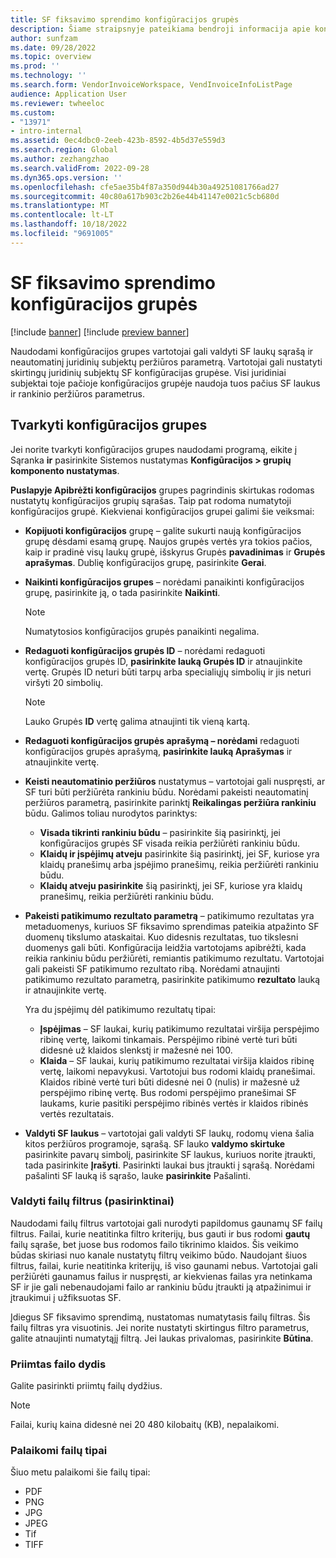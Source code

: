 ```yaml
---
title: SF fiksavimo sprendimo konfigūracijos grupės
description: Šiame straipsnyje pateikiama bendroji informacija apie konfigūracijos grupes SF fiksavimo sprendimas.
author: sunfzam
ms.date: 09/28/2022
ms.topic: overview
ms.prod: ''
ms.technology: ''
ms.search.form: VendorInvoiceWorkspace, VendInvoiceInfoListPage
audience: Application User
ms.reviewer: twheeloc
ms.custom:
- "13971"
- intro-internal
ms.assetid: 0ec4dbc0-2eeb-423b-8592-4b5d37e559d3
ms.search.region: Global
ms.author: zezhangzhao
ms.search.validFrom: 2022-09-28
ms.dyn365.ops.version: ''
ms.openlocfilehash: cfe5ae35b4f87a350d944b30a49251081766ad27
ms.sourcegitcommit: 40c80a617b903c2b26e44b41147e0021c5cb680d
ms.translationtype: MT
ms.contentlocale: lt-LT
ms.lasthandoff: 10/18/2022
ms.locfileid: "9691005"
---
```

# <a name="invoice-capture-solution-configuration-groups"></a>SF fiksavimo sprendimo konfigūracijos grupės

[!include [banner](../includes/banner.md)]
[!include [preview banner](../includes/preview-banner.md)]

Naudodami konfigūracijos grupes vartotojai gali valdyti SF laukų sąrašą ir neautomatinį juridinių subjektų peržiūros parametrą. Vartotojai gali nustatyti skirtingų juridinių subjektų SF konfigūracijas grupėse. Visi juridiniai subjektai toje pačioje konfigūracijos grupėje naudoja tuos pačius SF laukus ir rankinio peržiūros parametrus.

## <a name="manage-configuration-groups"></a>Tvarkyti konfigūracijos grupes

Jei norite tvarkyti konfigūracijos grupes naudodami programą, eikite į Sąranka **ir** pasirinkite Sistemos nustatymas **Konfigūracijos \> grupių komponento nustatymas**.

**Puslapyje Apibrėžti konfigūracijos** grupes pagrindinis skirtukas rodomas nustatytų konfigūracijos grupių sąrašas. Taip pat rodoma numatytoji konfigūracijos grupė. Kiekvienai konfigūracijos grupei galimi šie veiksmai:

- **Kopijuoti konfigūracijos** grupę – galite sukurti naują konfigūracijos grupę dėsdami esamą grupę. Naujos grupės vertės yra tokios pačios, kaip ir pradinė visų laukų grupė, išskyrus Grupės **pavadinimas** ir **Grupės aprašymas**. Dublię konfigūracijos grupę, pasirinkite **Gerai**.
- **Naikinti konfigūracijos grupes** – norėdami panaikinti konfigūracijos grupę, pasirinkite ją, o tada pasirinkite **Naikinti**.

    > [!NOTE]
    > Numatytosios konfigūracijos grupės panaikinti negalima.

- **Redaguoti konfigūracijos grupės ID** – norėdami redaguoti konfigūracijos grupės ID, **pasirinkite lauką Grupės ID** ir atnaujinkite vertę. Grupės ID neturi būti tarpų arba specialiųjų simbolių ir jis neturi viršyti 20 simbolių.

    > [!NOTE]
    > Lauko Grupės **ID** vertę galima atnaujinti tik vieną kartą.

- **Redaguoti konfigūracijos grupės aprašymą – norėdami** redaguoti konfigūracijos grupės aprašymą, **pasirinkite lauką Aprašymas** ir atnaujinkite vertę.
- **Keisti neautomatinio peržiūros** nustatymus – vartotojai gali nuspręsti, ar SF turi būti peržiūrėta rankiniu būdu. Norėdami pakeisti neautomatinį peržiūros parametrą, pasirinkite parinktį **Reikalingas peržiūra rankiniu** būdu. Galimos toliau nurodytos parinktys:

    - **Visada tikrinti rankiniu būdu** – pasirinkite šią pasirinktį, jei konfigūracijos grupės SF visada reikia peržiūrėti rankiniu būdu.
    - **Klaidų ir įspėjimų atveju** pasirinkite šią pasirinktį, jei SF, kuriose yra klaidų pranešimų arba įspėjimo pranešimų, reikia peržiūrėti rankiniu būdu.
    - **Klaidų atveju pasirinkite** šią pasirinktį, jei SF, kuriose yra klaidų pranešimų, reikia peržiūrėti rankiniu būdu.

- **Pakeisti patikimumo rezultato parametrą** – patikimumo rezultatas yra metaduomenys, kuriuos SF fiksavimo sprendimas pateikia atpažinto SF duomenų tikslumo ataskaitai. Kuo didesnis rezultatas, tuo tikslesni duomenys gali būti. Konfigūracija leidžia vartotojams apibrėžti, kada reikia rankiniu būdu peržiūrėti, remiantis patikimumo rezultatu. Vartotojai gali pakeisti SF patikimumo rezultato ribą. Norėdami atnaujinti patikimumo rezultato parametrą, pasirinkite patikimumo **rezultato** lauką ir atnaujinkite vertę.

    Yra du įspėjimų dėl patikimumo rezultatų tipai:

    - **Įspėjimas** – SF laukai, kurių patikimumo rezultatai viršija perspėjimo ribinę vertę, laikomi tinkamais. Perspėjimo ribinė vertė turi būti didesnė už klaidos slenkstį ir mažesnė nei 100.
    - **Klaida** – SF laukai, kurių patikimumo rezultatai viršija klaidos ribinę vertę, laikomi nepavykusi. Vartotojui bus rodomi klaidų pranešimai. Klaidos ribinė vertė turi būti didesnė nei 0 (nulis) ir mažesnė už perspėjimo ribinę vertę. Bus rodomi perspėjimo pranešimai SF laukams, kurie pasitiki perspėjimo ribinės vertės ir klaidos ribinės vertės rezultatais.

- **Valdyti SF laukus** – vartotojai gali valdyti SF laukų, rodomų viena šalia kitos peržiūros programoje, sąrašą. SF lauko **valdymo skirtuke** pasirinkite pavarų simbolį, pasirinkite SF laukus, kuriuos norite įtraukti, tada pasirinkite **Įrašyti**. Pasirinkti laukai bus įtraukti į sąrašą. Norėdami pašalinti SF lauką iš sąrašo, lauke **pasirinkite** Pašalinti.

### <a name="manage-file-filters-optional"></a>Valdyti failų filtrus (pasirinktinai)

Naudodami failų filtrus vartotojai gali nurodyti papildomus gaunamų SF failų filtrus. Failai, kurie neatitinka filtro kriterijų, bus gauti ir bus rodomi **gautų** failų sąraše, bet juose bus rodomos failo tikrinimo klaidos. Šis veikimo būdas skiriasi nuo kanale nustatytų filtrų veikimo būdo. Naudojant šiuos filtrus, failai, kurie neatitinka kriterijų, iš viso gaunami nebus. Vartotojai gali peržiūrėti gaunamus failus ir nuspręsti, ar kiekvienas failas yra netinkama SF ir jie gali nebenaudojami failo ar rankiniu būdu įtraukti ją atpažinimui ir įtraukimui į užfiksuotas SF.

Įdiegus SF fiksavimo sprendimą, nustatomas numatytasis failų filtras. Šis failų filtras yra visuotinis. Jei norite nustatyti skirtingus filtro parametrus, galite atnaujinti numatytąjį filtrą. Jei laukas privalomas, pasirinkite **Būtina**. 

### <a name="accepted-file-size"></a>Priimtas failo dydis

Galite pasirinkti priimtų failų dydžius.

> [!NOTE]
> Failai, kurių kaina didesnė nei 20 480 kilobaitų (KB), nepalaikomi.

### <a name="supported-file-types"></a>Palaikomi failų tipai

Šiuo metu palaikomi šie failų tipai:

- PDF
- PNG
- JPG
- JPEG
- Tif
- TIFF
